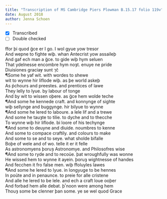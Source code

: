 ```yaml
---
title: "Transcription of MS Cambridge Piers Plowman B.15.17 folio 119v"
date: August 2018
author: Jenna Schoen
---
```

- [x] Transcribed
- [ ] Double checked

ffor þi quod g̈ce er I go. I wol gyue yow tresor  
And wepne to fighte wiþ. whan Antecrist yow assaileþ  
And gaf ech man a g̈ce. to gide wiþ hym seluen  
That ydelnesse encombre hym noȝt. enuye ne pride  
Diuisiones graciaɏ sunt ⁊c͛  
¶Some he yaf wit. with wordes to shewe  
wit to wynne hir liflode wiþ. as þe world askeþ  
As p̉chours and preestes. and prentices of lawe  
They lelly to lyue. by labour of tonge  
And by wit to wissen oþere. as g̈ce hem wolde teche  
¶And some he kennede craft. and konnynge of sighte  
wiþ sellynge and buggynge. hir bilyue to wynne  
¶And some he lered to laboure. a lele lif and a trewe  
And some he tauȝte to tilie. to dyche and to thecche  
To wynne wiþ hir liflode. bi loore of his techynge   
¶And some to deuyne and diuide. noumbres to kenne  
And some to compace craftily. and colours to make  
And some to se and to seye. what sholde bifalle  
Boþe of wele and of wo. telle it er it felle  
As astronomyens þoruȝ Astronomye. and Philosofres wise  
¶And some to ryde and to recoủe. þat wroughfully was wonne  
He wissed hem to wynne it ayein. þoruȝ wightnesse of handes  
And fecchen it fro false men. wiþ ffoluyles lawes  
¶And some he lered to lyue. in longyuge to be hennes  
In poủte and in penaunce. to preie for alle cristene  
And alle he lered to be lele. and ech a craft loue ooþer  
And forbad hem alle debat. þͭ noon were among hem  
Thouȝ some be clenner þan some. ye se wel quod Grace  
